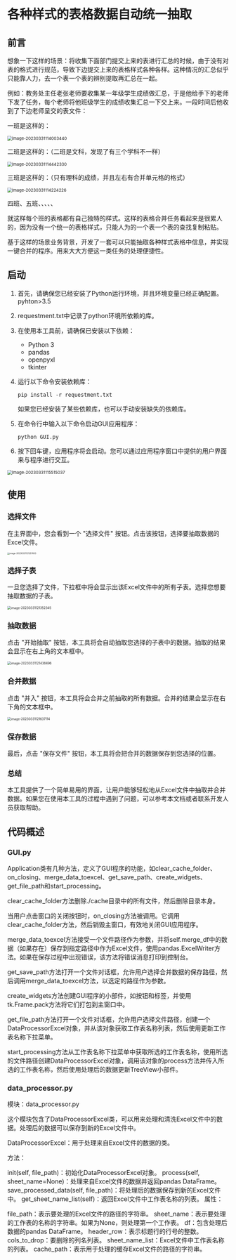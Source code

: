 # 各种样式的表格数据自动统一抽取

## 前言

想象一下这样的场景：将收集下面部门提交上来的表进行汇总的时候，由于没有对表的格式进行规范，导致下边提交上来的表格样式各种各样。这种情况的汇总似乎只能靠人力，去一个表一个表的辨别提取再汇总在一起。

例如：教务处主任老张老师要收集某一年级学生成绩做汇总，于是他给手下的老师下发了任务，每个老师将他班级学生的成绩收集汇总一下交上来。一段时间后他收到了下边老师呈交的表文件：

一班是这样的：

<img src="样例数据/image-20230331114003440.png" alt="image-20230331114003440" style="zoom: 67%;" />

二班是这样的：（二班是文科，发现了有三个学科不一样）

<img src="样例数据/image-20230331114442330.png" alt="image-20230331114442330" style="zoom:67%;" />

三班是这样的：（只有理科的成绩，并且左右有合并单元格的格式）

<img src="样例数据/image-20230331114224226.png" alt="image-20230331114224226" style="zoom:67%;" />

四班、五班、、、、、

就这样每个班的表格都有自己独特的样式。这样的表格合并任务看起来是很累人的，因为没有一个统一的表格样式，只能人为的一个表一个表的查找复制粘贴。

基于这样的场景业务背景，开发了一套可以只能抽取各种样式表格中信息，并实现一键合并的程序。用来大大方便这一类任务的处理便捷性。

## 启动

1. 首先，请确保您已经安装了Python运行环境，并且环境变量已经正确配置。pyhton>3.5

2. requestment.txt中记录了python环境所依赖的库。

3. 在使用本工具前，请确保已安装以下依赖：

   - Python 3
   - pandas
   - openpyxl
   - tkinter

4. 运行以下命令安装依赖库：

   ```
   pip install -r requestment.txt
   ```

   如果您已经安装了某些依赖库，也可以手动安装缺失的依赖库。

5. 在命令行中输入以下命令启动GUI应用程序：

   ```
   python GUI.py
   ```

6. 按下回车键，应用程序将会启动。您可以通过应用程序窗口中提供的用户界面来与程序进行交互。

<img src="样例数据/image-20230331115515037.png" alt="image-20230331115515037" style="zoom:67%;" />

## 使用

### 选择文件

在主界面中，您会看到一个 "选择文件" 按钮。点击该按钮，选择要抽取数据的Excel文件。

<img src="样例数据/image-20230331121257663.png" alt="image-20230331121257663" style="zoom: 33%;" />

### 选择子表

一旦您选择了文件，下拉框中将会显示出该Excel文件中的所有子表。选择您想要抽取数据的子表。

<img src="样例数据/image-20230331121352345.png" alt="image-20230331121352345" style="zoom:50%;" />

### 抽取数据

点击 "开始抽取" 按钮，本工具将会自动抽取您选择的子表中的数据。抽取的结果会显示在右上角的文本框中。

<img src="样例数据/image-20230331121438496.png" alt="image-20230331121438496" style="zoom:50%;" />

### 合并数据

点击 "并入" 按钮，本工具将会合并之前抽取的所有数据。合并的结果会显示在右下角的文本框中。

<img src="样例数据/image-20230331121637114.png" alt="image-20230331121637114" style="zoom: 50%;" />

### 保存数据

最后，点击 "保存文件" 按钮，本工具将会把合并的数据保存到您选择的位置。

### 总结

本工具提供了一个简单易用的界面，让用户能够轻松地从Excel文件中抽取并合并数据。如果您在使用本工具的过程中遇到了问题，可以参考本文档或者联系开发人员获取帮助。

## 代码概述

### GUI.py

Application类有几种方法，定义了GUI程序的功能，如clear_cache_folder、on_closing、merge_data_toexcel、get_save_path、create_widgets、get_file_path和start_processing。

clear_cache_folder方法删除./cache目录中的所有文件，然后删除目录本身。

当用户点击窗口的关闭按钮时，on_closing方法被调用。它调用clear_cache_folder方法，然后销毁主窗口，有效地关闭GUI应用程序。

merge_data_toexcel方法接受一个文件路径作为参数，并将self.merge_df中的数据（如果存在）保存到指定路径中作为Excel文件，使用pandas.ExcelWriter方法。如果在保存过程中出现错误，该方法将错误消息打印到控制台。

get_save_path方法打开一个文件对话框，允许用户选择合并数据的保存路径，然后调用merge_data_toexcel方法，以选定的路径作为参数。

create_widgets方法创建GUI程序的小部件，如按钮和标签，并使用tk.Frame.pack方法将它们打包到主窗口中。

get_file_path方法打开一个文件对话框，允许用户选择文件路径，创建一个DataProcessorExcel对象，并从该对象获取工作表名称列表，然后使用更新工作表名称下拉菜单。

start_processing方法从工作表名称下拉菜单中获取所选的工作表名称，使用所选的文件路径创建DataProcessorExcel对象，调用该对象的process方法并传入所选的工作表名称，然后使用处理后的数据更新TreeView小部件。



### data_processor.py

模块：data_processor.py

这个模块包含了DataProcessorExcel类，可以用来处理和清洗Excel文件中的数据。处理后的数据可以保存到新的Excel文件中。

DataProcessorExcel：用于处理来自Excel文件的数据的类。

 方法：

init(self, file_path)：初始化DataProcessorExcel对象。 process(self, sheet_name=None)：处理来自Excel文件的数据并返回pandas DataFrame。 save_processed_data(self, file_path)：将处理后的数据保存到新的Excel文件中。 get_sheet_name_list(self)：返回Excel文件中工作表名称的列表。 属性：

file_path：表示要处理的Excel文件的路径的字符串。 sheet_name：表示要处理的工作表的名称的字符串。如果为None，则处理第一个工作表。 df：包含处理后数据的pandas DataFrame。 header_row：表示标题行的行号的整数。 cols_to_drop：要删除的列名列表。 sheet_name_list：Excel文件中工作表名称的列表。 cache_path：表示用于处理的缓存Excel文件的路径的字符串。